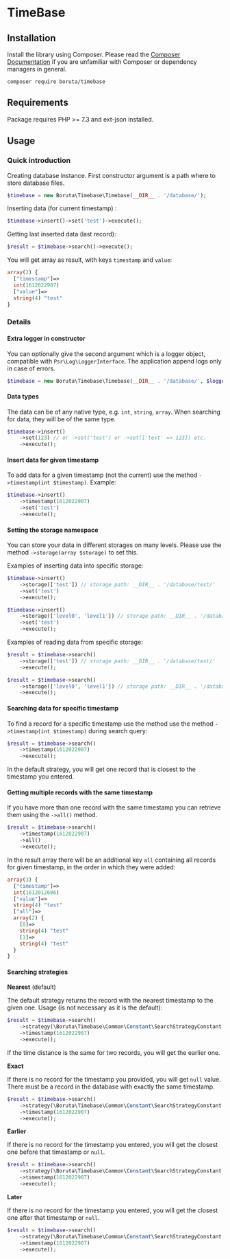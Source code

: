 # TimeBase

## Installation

Install the library using Composer. Please read
the [Composer Documentation](https://getcomposer.org/doc/01-basic-usage.md) if you are unfamiliar with Composer or
dependency managers in general.

```shell
composer require boruta/timebase
```

## Requirements

Package requires PHP >= 7.3 and ext-json installed.

## Usage

### Quick introduction

Creating database instance. First constructor argument is a path where to store database files.

```php
$timebase = new Boruta\Timebase\Timebase(__DIR__ . '/database/');
```

Inserting data (for current timestamp) :

```php
$timebase->insert()->set('test')->execute();
```

Getting last inserted data (last record):

```php
$result = $timebase->search()->execute();
```

You will get array as result, with keys `timestamp` and `value`:
```php
array(2) {
  ["timestamp"]=>
  int(1612022907)
  ["value"]=>
  string(4) "test"
}
```

### Details 

#### Extra logger in constructor

You can optionally give the second argument which is a logger object, compatible with `Psr\Log\LoggerInterface`. The application append logs only in case of errors.
```php
$timebase = new Boruta\Timebase\Timebase(__DIR__ . '/database/', $logger);
```

#### Data types

The data can be of any native type, e.g. `int`, `string`, `array`. When searching for data, they will be of the same type.
```php
$timebase->insert()
    ->set(123) // or ->set('test') or ->set(['test' => 123]) etc.
    ->execute();
```

#### Insert data for given timestamp

To add data for a given timestamp (not the current) use the method `->timestamp(int $timestamp)`. Example:
```php
$timebase->insert()
    ->timestamp(1612022907)
    ->set('test')
    ->execute();
```


#### Setting the storage namespace

You can store your data in different storages on many levels. Please use the method `->storage(array $storage)` to set this.

Examples of inserting data into specific storage:
```php
$timebase->insert()
    ->storage(['test']) // storage path: __DIR__ . '/database/test/'
    ->set('test')
    ->execute();
```

```php
$timebase->insert()
    ->storage(['level0', 'level1']) // storage path: __DIR__ . '/database/level0/level1/'
    ->set('test')
    ->execute();
```

Examples of reading data from specific storage:
```php
$result = $timebase->search()
    ->storage(['test']) // storage path: __DIR__ . '/database/test/'
    ->execute();
```

```php
$result = $timebase->search()
    ->storage(['level0', 'level1']) // storage path: __DIR__ . '/database/level0/level1/'
    ->execute();
```

#### Searching data for specific timestamp

To find a record for a specific timestamp use the method use the method `->timestamp(int $timestamp)` during search query:

```php
$result = $timebase->search()
    ->timestamp(1612022907)
    ->execute();
```
In the default strategy, you will get one record that is closest to the timestamp you entered.

#### Getting multiple records with the same timestamp
If you have more than one record with the same timestamp you can retrieve them using the `->all()` method. 
```php
$result = $timebase->search()
    ->timestamp(1612022907)
    ->all()
    ->execute();
```
In the result array there will be an additional key `all` containing all records for given timestamp, in the order in which they were added:
```php
array(3) {
  ["timestamp"]=>
  int(1612012606)
  ["value"]=>
  string(4) "test"
  ["all"]=>
  array(2) {
    [0]=>
    string(4) "test"
    [1]=>
    string(4) "test"
  }
}
```

#### Searching strategies

**Nearest** (default)

The default strategy returns the record with the nearest timestamp to the given one. Usage (is not necessary as it is the default):
```php
$result = $timebase->search()
    ->strategy(\Boruta\Timebase\Common\Constant\SearchStrategyConstant::NEAREST)
    ->timestamp(1612022907)
    ->execute();
```
If the time distance is the same for two records, you will get the earlier one. 

**Exact**

If there is no record for the timestamp you provided, you will get `null` value. There must be a record in the database with exactly the same timestamp.
```php
$result = $timebase->search()
    ->strategy(\Boruta\Timebase\Common\Constant\SearchStrategyConstant::EXACT)
    ->timestamp(1612022907)
    ->execute();
```

**Earlier**

If there is no record for the timestamp you entered, you will get the closest one before that timestamp or `null`.
```php
$result = $timebase->search()
    ->strategy(\Boruta\Timebase\Common\Constant\SearchStrategyConstant::EARLIER)
    ->timestamp(1612022907)
    ->execute();
```

**Later**

If there is no record for the timestamp you entered, you will get the closest one after that timestamp or `null`.
```php
$result = $timebase->search()
    ->strategy(\Boruta\Timebase\Common\Constant\SearchStrategyConstant::LATER)
    ->timestamp(1612022907)
    ->execute();
```